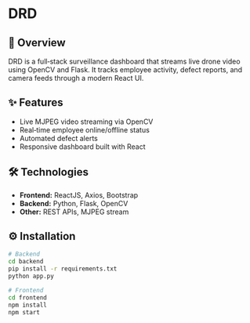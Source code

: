 # DRD 

## 🚀 Overview

DRD is a full‑stack surveillance dashboard that streams live drone video using OpenCV and Flask. It tracks employee activity, defect reports, and camera feeds through a modern React UI.

## ✨ Features

- Live MJPEG video streaming via OpenCV  
- Real‑time employee online/offline status  
- Automated defect alerts  
- Responsive dashboard built with React  

## 🛠 Technologies

- **Frontend:** ReactJS, Axios, Bootstrap  
- **Backend:** Python, Flask, OpenCV  
- **Other:** REST APIs, MJPEG stream  

## ⚙️ Installation

```bash
# Backend
cd backend
pip install -r requirements.txt
python app.py

# Frontend
cd frontend
npm install
npm start

